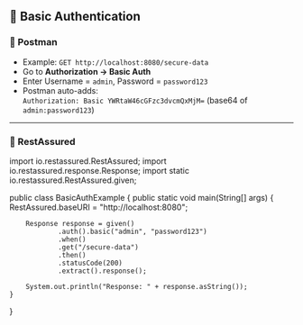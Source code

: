 ## 📌 Basic Authentication

### 🔹 Postman
- Example: `GET http://localhost:8080/secure-data`
- Go to **Authorization → Basic Auth**
- Enter Username = `admin`, Password = `password123`
- Postman auto-adds:  
  `Authorization: Basic YWRtaW46cGFzc3dvcmQxMjM=` (base64 of `admin:password123`)

---

### 🔹 RestAssured
import io.restassured.RestAssured;
import io.restassured.response.Response;
import static io.restassured.RestAssured.given;

public class BasicAuthExample {
    public static void main(String[] args) {
        RestAssured.baseURI = "http://localhost:8080";

        Response response = given()
                .auth().basic("admin", "password123")
                .when()
                .get("/secure-data")
                .then()
                .statusCode(200)
                .extract().response();

        System.out.println("Response: " + response.asString());
    }
}
